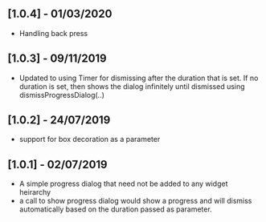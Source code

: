 ## [1.0.4] - 01/03/2020

* Handling back press

## [1.0.3] - 09/11/2019

* Updated to using Timer for dismissing after the duration that is set. If no duration is set, then shows the dialog infinitely until dismissed using dismissProgressDialog(..)

## [1.0.2] - 24/07/2019

* support for box decoration as a parameter

## [1.0.1] - 02/07/2019

* A simple progress dialog that need not be added to any widget heirarchy
* a call to show progress dialog would show a progress and will dismiss automatically based on the duration passed as parameter.
